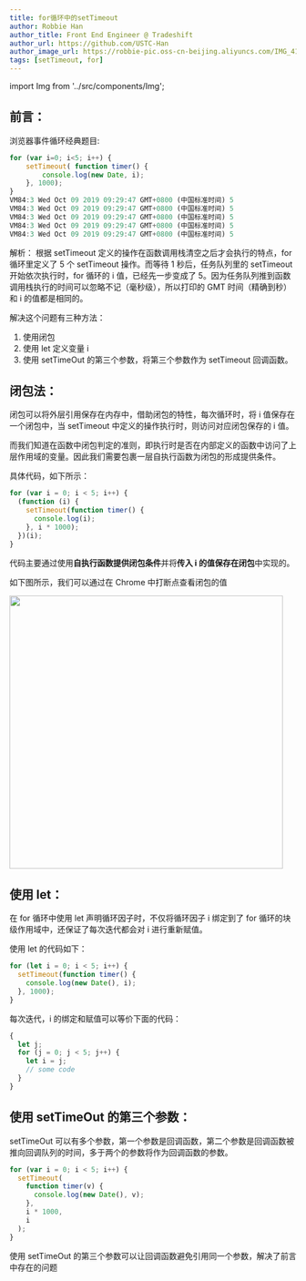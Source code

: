 ```yaml
---
title: for循环中的setTimeout
author: Robbie Han
author_title: Front End Engineer @ Tradeshift
author_url: https://github.com/USTC-Han
author_image_url: https://robbie-pic.oss-cn-beijing.aliyuncs.com/IMG_4175.JPG?x-oss-process=style/compress
tags: [setTimeout, for]
---
```


import Img from '../src/components/Img';

## 前言：

浏览器事件循环经典题目:

```js
for (var i=0; i<5; i++) {
    setTimeout( function timer() {
        console.log(new Date, i);
    }, 1000);
}
VM84:3 Wed Oct 09 2019 09:29:47 GMT+0800 (中国标准时间) 5
VM84:3 Wed Oct 09 2019 09:29:47 GMT+0800 (中国标准时间) 5
VM84:3 Wed Oct 09 2019 09:29:47 GMT+0800 (中国标准时间) 5
VM84:3 Wed Oct 09 2019 09:29:47 GMT+0800 (中国标准时间) 5
VM84:3 Wed Oct 09 2019 09:29:47 GMT+0800 (中国标准时间) 5
```

解析： 根据 setTimeout 定义的操作在函数调用栈清空之后才会执行的特点，for 循环里定义了 5 个 setTimeout 操作。而等待 1 秒后，任务队列里的 setTimeout 开始依次执行时，for 循环的 i 值，已经先一步变成了 5。因为任务队列推到函数调用栈执行的时间可以忽略不记（毫秒级），所以打印的 GMT 时间（精确到秒）和 i 的值都是相同的。

<!--truncate-->

解决这个问题有三种方法：

1. 使用闭包
2. 使用 let 定义变量 i
3. 使用 setTimeOut 的第三个参数，将第三个参数作为 setTimeout 回调函数。

## 闭包法：

闭包可以将外层引用保存在内存中，借助闭包的特性，每次循环时，将 i 值保存在一个闭包中，当 setTimeout 中定义的操作执行时，则访问对应闭包保存的 i 值。

而我们知道在函数中闭包判定的准则，即执行时是否在内部定义的函数中访问了上层作用域的变量。因此我们需要包裹一层自执行函数为闭包的形成提供条件。

具体代码，如下所示：

```js
for (var i = 0; i < 5; i++) {
  (function (i) {
    setTimeout(function timer() {
      console.log(i);
    }, i * 1000);
  })(i);
}
```

代码主要通过使用**自执行函数提供闭包条件**并将**传入 i 的值保存在闭包**中实现的。

如下图所示，我们可以通过在 Chrome 中打断点查看闭包的值

<Img width="480" legend="图：Chrome控制台闭包" src="https://cosmos-x.oss-cn-hangzhou.aliyuncs.com/xTvjaK.png" />

## 使用 let：

在 for 循环中使用 let 声明循环因子时，不仅将循环因子 i 绑定到了 for 循环的块级作用域中，还保证了每次迭代都会对 i 进行重新赋值。

使用 let 的代码如下：

```js
for (let i = 0; i < 5; i++) {
  setTimeout(function timer() {
    console.log(new Date(), i);
  }, 1000);
}
```

每次迭代，i 的绑定和赋值可以等价下面的代码：

```js
{
  let j;
  for (j = 0; j < 5; j++) {
    let i = j;
    // some code
  }
}
```

## 使用 setTimeOut 的第三个参数：

setTimeOut 可以有多个参数，第一个参数是回调函数，第二个参数是回调函数被推向回调队列的时间，多于两个的参数将作为回调函数的参数。

```js
for (var i = 0; i < 5; i++) {
  setTimeout(
    function timer(v) {
      console.log(new Date(), v);
    },
    i * 1000,
    i
  );
}
```

使用 setTimeOut 的第三个参数可以让回调函数避免引用同一个参数，解决了前言中存在的问题
